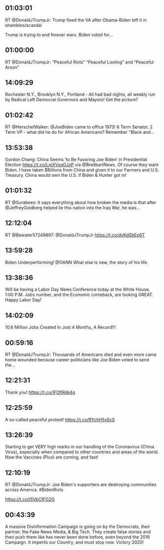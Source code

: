 ## 01:03:01
RT @DonaldJTrumpJr: Trump fixed the VA after Obama-Biden left it in shambles/scandal

Trump is trying to end forever wars. Biden voted for…
## 01:00:00
RT @DonaldJTrumpJr: “Peaceful Riots” “Peaceful Looting” and “Peaceful Arson”
## 14:09:29
Rochester N.Y., Brooklyn N.Y., Portland - All had bad nights, all weakly run by Radical Left Democrat Governors and Mayors! Get the picture?
## 01:02:42
RT @HerschelWalker: ⁦@JoeBiden⁩ came to office 1973! 6 Term Senator, 2 Term VP - what did he do for African Americans? Remember "Black and…
## 13:53:38
Gordon Chang: China Seems ‘to Be Favoring Joe Biden‘ in Presidential Election https://t.co/LmXVsqOJzP via @BreitbartNews. Of course they want Biden. I have taken $Billions from China and given it to our Farmers and U.S. Treasury. China would own the U.S. if Biden &amp; Hunter got in!
## 01:01:32
RT @Surabees: It says everything about how broken the media is that after @JeffreyGoldberg helped lie this nation into the Iraq War, he was…
## 12:12:04
RT @Bewater57249897: @DonaldJTrumpJr https://t.co/dvKdSbEp6T
## 13:59:28
Biden Underperforming! @OANN What else is new, the story of his life.
## 13:38:36
Will be having a Labor Day News Conference today at the White House, 1:00 P.M. Jobs number, and the Economic comeback, are looking GREAT. Happy Labor Day!
## 14:02:09
10.6 Million Jobs Created In Just 4 Months, A Record!!!
## 00:59:16
RT @DonaldJTrumpJr: Thousands of Americans died and even more came home wounded because career politicians like Joe Biden voted to send the…
## 12:21:31
Thank you! https://t.co/IFOflRdk4q
## 12:25:59
A so-called peaceful protest! https://t.co/RYchH5x5cS
## 13:26:39
Starting to get VERY high marks in our handling of the Coronavirus (China Virus), especially when compared to other countries and areas of the world. Now the Vaccines (Plus) are coming, and fast!
## 12:10:19
RT @DonaldJTrumpJr: Joe Biden's supporters are destroying communities across America. #BidenRiots

https://t.co/t5VbCfFG2G
## 00:43:39
A massive Disinformation Campaign is going on by the Democrats, their partner, the Fake News Media, &amp; Big Tech. They create false stories and then push them like has never been done before, even beyond the 2016 Campaign. It imperils our Country, and must stop now. Victory 2020!
